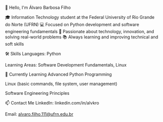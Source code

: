 👋 Hello, I'm Álvaro Barbosa Filho


🎓 Information Technology student at the Federal University of Rio Grande do Norte (UFRN)
💻 Focused on Python development and software engineering fundamentals
🚀 Passionate about technology, innovation, and solving real-world problems
📚 Always learning and improving technical and soft skills

🛠️ Skills
Languages: Python

Learning Areas: Software Development Fundamentals, Linux

🌱 Currently Learning
Advanced Python Programming

Linux (basic commands, file system, user management)

Software Engineering Principles

📫 Contact Me
LinkedIn: linkedin.com/in/alvkro

Email: alvaro.filho.111@ufrn.edu.br

